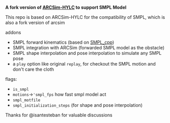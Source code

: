 **A fork version of [ARCSim-HYLC](https://git.ist.ac.at/gsperl/ARCSim-HYLC) to support SMPL Model**

This repo is based on ARCSim-HYLC for the compatibility of SMPL, which  is also a fork version of arcsim

addons

* SMPL forward kinematics (based on [SMPL_cpp](https://github.com/soulslicer/smpl_cpp)) 
* SMPL integration with ARCSim (forwarded SMPL model as the obstacle)
* SMPL shape interpolation and pose interpolation to simulate any SMPL pose
* a `play` option like original `replay`, for checkout the SMPL motion and don't care the cloth

flags:
* `is_smpl`
* `motions`->`'smpl_fps`  how fast smpl model act 
* `smpl_motfile`
* `smpl_initialization_steps` (for shape and pose interpolation)

Thanks for @isantesteban for valuable discussions
